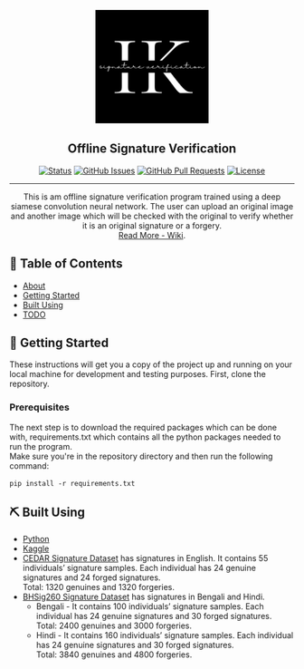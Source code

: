 <p align="center">
    <a href="resources\logo.png" rel="noopener">
        <img width=200px height=200px src="resources\logo.png" alt="Project logo">
    </a>
</p>

<h2 align="center">Offline Signature Verification</h2>

<div align="center">

[![Status](https://img.shields.io/badge/status-active-success.svg)]()
[![GitHub Issues](https://img.shields.io/github/issues/ikathuria/SignatureVerification.svg)](https://github.com/ikathuria/SignatureVerification/issues)
[![GitHub Pull Requests](https://img.shields.io/github/issues-pr/ikathuria/SignatureVerification.svg)](https://github.com/ikathuria/SignatureVerification/pulls)
[![License](https://img.shields.io/badge/license-MIT-blue.svg)](/LICENSE)

</div>

---

<p align="center">
    This is am offline signature verification program trained using a deep siamese convolution neural network. The user can upload an original image and another image which will be checked with the original to verify whether it is an original signature or a forgery.
    <br>
    <a href="https://github.com/ikathuria/SignatureVerification/wiki">Read More - Wiki</a>.
    <br> 
</p>

## 📝 Table of Contents
- [About](https://github.com/ikathuria/SignatureVerification/wiki)
- [Getting Started](#getting_started)
- [Built Using](#built_using)
- [TODO](TODO.md)

## 🏁 Getting Started <a name = "getting_started"></a>
These instructions will get you a copy of the project up and running on your local machine for development and testing purposes. First, clone the repository.

### Prerequisites
The next step is to download the required packages which can be done with, requirements.txt which contains all the python packages needed to run the program.  
Make sure you're in the repository directory and then run the following command:

```
pip install -r requirements.txt
```

## ⛏️ Built Using <a name = "built_using"></a>
- [Python](https://www.python.org/)
- [Kaggle](https://www.kaggle.com/)
- [CEDAR Signature Dataset](https://paperswithcode.com/dataset/cedar-signature#:~:text=for%20signature%20verification-,CEDAR%20Signature%20is%20a%20database%20of%20off%2Dline%20signatures%20for,thereby%20creating%201%2C320%20genuine%20signatures.)
has signatures in English. It contains 55 individuals’ signature samples. Each individual has 24 genuine signatures and 24 forged signatures.  
Total: 1320 genuines and 1320 forgeries.
- [BHSig260 Signature Dataset](https://drive.google.com/file/d/0B29vNACcjvzVc1RfVkg5dUh2b1E/view)
has signatures in Bengali and Hindi.
    - Bengali - It contains 100 individuals’ signature samples. Each individual has 24 genuine signatures and 30 forged signatures.  
    Total: 2400 genuines and 3000 forgeries.
    - Hindi - It contains 160 individuals’ signature samples. Each individual has 24 genuine signatures and 30 forged signatures.  
    Total: 3840 genuines and 4800 forgeries.
